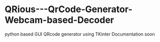 # QRious---QrCode-Generator-Webcam-based-Decoder
python based GUI QRcode generator using TKinter
Documentation soon
